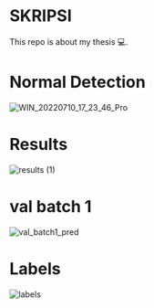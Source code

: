 # SKRIPSI
This repo is about my thesis 💻.

# Normal Detection

![WIN_20220710_17_23_46_Pro](https://user-images.githubusercontent.com/99315609/180749319-fe06de7a-935c-44e0-a453-e5907323168e.jpg)

# Results

![results (1)](https://user-images.githubusercontent.com/99315609/180750502-ef16b752-cb56-47ce-8abe-a41762886254.png)

# val batch 1

![val_batch1_pred](https://user-images.githubusercontent.com/99315609/180750627-0298ce47-2c41-441f-ba97-0c7b94076df0.jpg)

# Labels

![labels](https://user-images.githubusercontent.com/99315609/180750996-fbfc3b1c-e6fe-4752-b7b3-7301f1621b2a.jpg)
